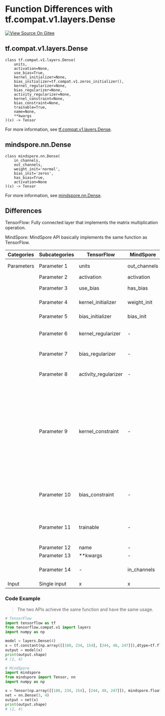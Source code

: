# Function Differences with tf.compat.v1.layers.Dense

[![View Source On Gitee](https://mindspore-website.obs.cn-north-4.myhuaweicloud.com/website-images/master/resource/_static/logo_source_en.png)](https://gitee.com/mindspore/docs/blob/master/docs/mindspore/source_en/note/api_mapping/tensorflow_diff/Dense.md)

## tf.compat.v1.layers.Dense

```text
class tf.compat.v1.layers.Dense(
    units,
    activation=None,
    use_bias=True,
    kernel_initializer=None,
    bias_initializer=tf.compat.v1.zeros_initializer(),
    kernel_regularizer=None,
    bias_regularizer=None,
    activity_regularizer=None,
    kernel_constraint=None,
    bias_constraint=None,
    trainable=True,
    name=None,
    **kwargs
)(x) -> Tensor
```

For more information, see [tf.compat.v1.layers.Dense](https://tensorflow.google.cn/versions/r2.6/api_docs/python/tf/compat/v1/layers/Dense).

## mindspore.nn.Dense

```text
class mindspore.nn.Dense(
    in_channels,
    out_channels,
    weight_init='normal',
    bias_init='zeros',
    has_bias=True,
    activation=None
)(x) -> Tensor
```

For more information, see [mindspore.nn.Dense](https://www.mindspore.cn/docs/en/master/api_python/nn/mindspore.nn.Dense.html).

## Differences

TensorFlow: Fully connected layer that implements the matrix multiplication operation.

MindSpore: MindSpore API basically implements the same function as TensorFlow.

| Categories | Subcategories |TensorFlow | MindSpore | Differences |
| --- | --- | --- | --- |---|
| Parameters | Parameter 1  | units                | out_channels | Same function, different parameter names           |
|      | Parameter 2  | activation           | activation   | -   |
|      | Parameter 3  | use_bias             | has_bias     | Same function, different parameter names                |
|      | Parameter 4  | kernel_initializer   | weight_init  | Same function, different parameter names                |
|      | Parameter 5  | bias_initializer     | bias_init    | Same function, different parameter names            |
|      | Parameter 6  | kernel_regularizer   | -    | The regular function of the weight matrix. MindSpore does not have this parameter.        |
|      | Parameter 7  | bias_regularizer     |    -     | The regularization function for the deviation. MindSpore does not have this parameter.               |
|      | Parameter 8  | activity_regularizer |    -          | The regularization function for the output. MindSpore does not have this parameter.          |
|      | Parameter 9  | kernel_constraint    |    -   | Optional projection functions that will be applied to the kernel after the `Optimizer` program is updated (e.g., for implementing norm constraints or value constraints on layer weights). The function must take as input the unprojected variables and must return the projected variables (which must have the same shape). It is not safe to use constraints when doing asynchronous distributed training. MindSpore does not have this parameter |
|      | Parameter 10 | bias_constraint      |     -   | Optional projection function to be applied to the deviation after being updated by `Optimizer`. MindSpore does not have this parameter |
|      | Parameter 11 | trainable            |     -         | Boolean. If `True`, also adds the variable to the graph collection `GraphKeys.TRAINABLE_VARIABLES`. MindSpore does not have this parameter. |
|      | Parameter 12 | name     |     -     | Not involved   |
|      | Parameter 13 | **kwargs   |     -    | Not involved    |
|      | Parameter 14 | -    |     in_channels         | The spatial dimension of the input. TensorFlow does not have this parameter    |
|  Input   | Single input | x                 |     x         | -    |

### Code Example

> The two APIs achieve the same function and have the same usage.

```python
# TensorFlow
import tensorflow as tf
from tensorflow.compat.v1 import layers
import numpy as np

model = layers.Dense(4)
x = tf.constant(np.array([[180, 234, 154], [244, 48, 247]]),dtype=tf.float32)
output = model(x)
print(output.shape)
# (2, 4)

# MindSpore
import mindspore
from mindspore import Tensor, nn
import numpy as np

x = Tensor(np.array([[180, 234, 154], [244, 48, 247]]), mindspore.float32)
net = nn.Dense(3, 4)
output = net(x)
print(output.shape)
# (2, 4)
```
